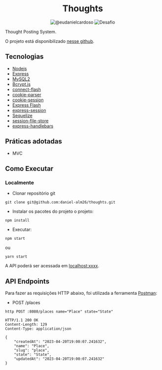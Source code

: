 <h1 align="center">
  Thoughts
</h1>

<p align="center">
 <img src="https://img.shields.io/static/v1?label=LinkedIn&message=@eudanielcardoso&color=8257E5&labelColor=000000" alt="@eudanielcardoso" />
 <img src="https://img.shields.io/static/v1?label=Tipo&message=API-CRUD&color=8257E5&labelColor=000000" alt="Desafio" />
</p>

Thought Posting System.

O projeto está disponibilizado [nesse github](https://github.com/daniel-alm26/thoughts).

## Tecnologias
 
- [Nodejs](https://nodejs.org/docs/latest-v20.x/api/index.html)
- [Express](https://www.npmjs.com/package/express)
- [MySQL2](https://www.npmjs.com/package/mysql2)
- [Bcrypt.js](https://www.npmjs.com/package/bcryptjs)
- [connect-flash](https://www.npmjs.com/package/connect-flash)
- [cookie-parser](https://www.npmjs.com/package/cookie-parser)
- [cookie-session](https://www.npmjs.com/package/cookie-session)
- [Express Flash](https://www.npmjs.com/package/express-flash)
- [express-session](https://www.npmjs.com/package/express-session)
- [Sequelize](https://sequelize.org/docs/v6/getting-started/)
- [session-file-store](https://www.npmjs.com/package/session-file-store)
- [express-handlebars](https://www.npmjs.com/package/express-handlebars)

## Práticas adotadas

- MVC

## Como Executar

### Localmente
- Clonar repositório git
```
git clone git@github.com:daniel-alm26/thoughts.git
```
- Instalar os pacotes do projeto o projeto:
```
npm install
```
- Executar:
```
npm start
```
ou
```
yarn start
```

A API poderá ser acessada em [localhost:xxxx](http://localhost:xxxx).

## API Endpoints

Para fazer as requisições HTTP abaixo, foi utilizada a ferramenta [Postman](https://www.postman.com/):

- POST /places
```
http POST :8080/places name="Place" state="State"

HTTP/1.1 200 OK
Content-Length: 129
Content-Type: application/json

{
    "createdAt": "2023-04-20T19:00:07.241632",
    "name": "Place",
    "slug": "place",
    "state": "State",
    "updatedAt": "2023-04-20T19:00:07.241632"
}
```
